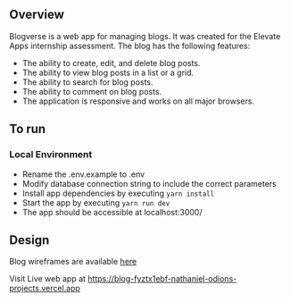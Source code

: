 ## Overview

Blogverse is a web app for managing blogs. It was created for the Elevate Apps internship assessment. The blog has the following features:

- The ability to create, edit, and delete blog posts.
- The ability to view blog posts in a list or a grid.
- The ability to search for blog posts.
- The ability to comment on blog posts.
- The application is responsive and works on all major browsers.

## To run

### Local Environment

- Rename the .env.example to .env
- Modify database connection string to include the correct parameters
- Install app dependencies by executing `yarn install`
- Start the app by executing `yarn run dev`
- The app should be accessible at localhost:3000/

## Design

Blog wireframes are available [here](https://excalidraw.com/#json=WvtTsbF-edKN6wOTcMTCU,SuRpTVFcRjr8HMjBCAGnpg)

Visit Live web app at https://blog-fyztx1ebf-nathaniel-odions-projects.vercel.app
